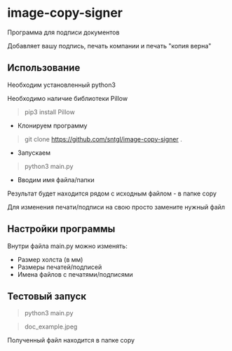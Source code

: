 # image-copy-signer
Программа для подписи документов

Добавляет вашу подпись, печать компании и печать "копия верна"
## Использование
Необходим установленный python3

Необходимо наличие библиотеки Pillow
> pip3 install Pillow
* Клонируем программу
> git clone https://github.com/sntgl/image-copy-signer .
* Запускаем
> python3 main.py
* Вводим имя файла/папки

Результат будет находится рядом с исходным файлом - в папке copy

Для изменения печати/подписи на свою просто замените нужный файл

## Настройки программы
Внутри файла main.py можно изменять:
* Размер холста (в мм)
* Размеры печатей/подписей
* Имена файлов с печатями/подписями

## Тестовый запуск
> python3 main.py

> doc_example.jpeg

Полученный файл находится в папке copy
